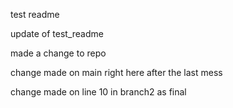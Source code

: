 test readme


update of test_readme

made a change to repo

change made on main right here after the last mess

change made on line 10 in branch2 as final
